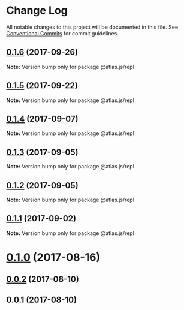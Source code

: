 # Change Log

All notable changes to this project will be documented in this file.
See [Conventional Commits](https://conventionalcommits.org) for commit guidelines.

<a name="0.1.6"></a>
## [0.1.6](https://github.com/strvcom/atlas.js/compare/@atlas.js/repl@0.1.5...@atlas.js/repl@0.1.6) (2017-09-26)




**Note:** Version bump only for package @atlas.js/repl

<a name="0.1.5"></a>
## [0.1.5](https://github.com/strvcom/atlas.js/compare/@atlas.js/repl@0.1.4...@atlas.js/repl@0.1.5) (2017-09-22)




**Note:** Version bump only for package @atlas.js/repl

<a name="0.1.4"></a>
## [0.1.4](https://github.com/strvcom/atlas.js/compare/@atlas.js/repl@0.1.3...@atlas.js/repl@0.1.4) (2017-09-07)




**Note:** Version bump only for package @atlas.js/repl

<a name="0.1.3"></a>
## [0.1.3](https://github.com/strvcom/atlas.js/compare/@atlas.js/repl@0.1.2...@atlas.js/repl@0.1.3) (2017-09-05)




**Note:** Version bump only for package @atlas.js/repl

<a name="0.1.2"></a>
## [0.1.2](https://github.com/strvcom/atlas.js/compare/@atlas.js/repl@0.1.1...@atlas.js/repl@0.1.2) (2017-09-05)




**Note:** Version bump only for package @atlas.js/repl

<a name="0.1.1"></a>
## [0.1.1](https://github.com/strvcom/atlas.js/compare/@atlas.js/repl@0.1.0...@atlas.js/repl@0.1.1) (2017-09-02)




**Note:** Version bump only for package @atlas.js/repl

<a name="0.1.0"></a>
# [0.1.0](https://github.com/strvcom/atlas.js/compare/@atlas.js/repl@0.0.2...@atlas.js/repl@0.1.0) (2017-08-16)




<a name="0.0.2"></a>
## [0.0.2](https://github.com/strvcom/atlas.js/compare/@atlas.js/repl@0.0.1...@atlas.js/repl@0.0.2) (2017-08-10)




<a name="0.0.1"></a>
## 0.0.1 (2017-08-10)
